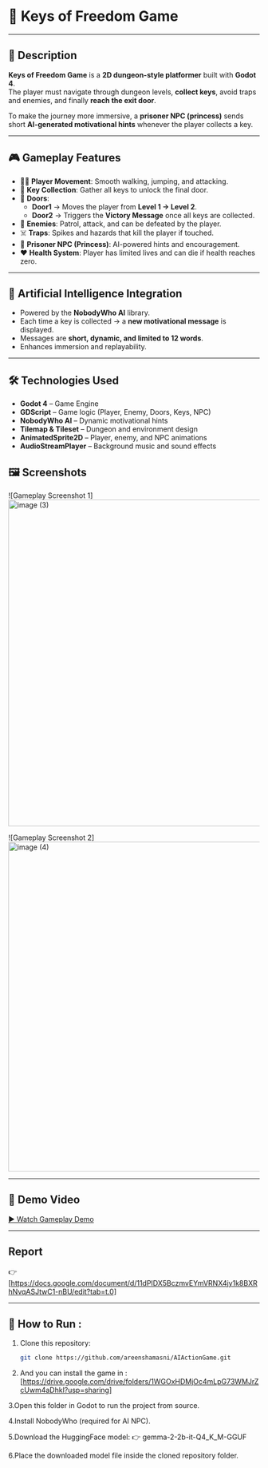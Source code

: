 # 🏰 Keys of Freedom Game


---

## 📖 Description  
**Keys of Freedom Game** is a **2D dungeon-style platformer** built with **Godot 4**.  
The player must navigate through dungeon levels, **collect keys**, avoid traps and enemies, and finally **reach the exit door**.  

To make the journey more immersive, a **prisoner NPC (princess)** sends short **AI-generated motivational hints** whenever the player collects a key.  

---

## 🎮 Gameplay Features  
- 👨‍🦱 **Player Movement**: Smooth walking, jumping, and attacking.  
- 🔑 **Key Collection**: Gather all keys to unlock the final door.  
- 🚪 **Doors**:  
  - **Door1** → Moves the player from **Level 1 → Level 2**.  
  - **Door2** → Triggers the **Victory Message** once all keys are collected.  
- 🧌 **Enemies**: Patrol, attack, and can be defeated by the player.  
- ☠️ **Traps**: Spikes and hazards that kill the player if touched.  
- 👑 **Prisoner NPC (Princess)**: AI-powered hints and encouragement.  
- ❤️ **Health System**: Player has limited lives and can die if health reaches zero.  

---

## 🤖 Artificial Intelligence Integration  
- Powered by the **NobodyWho AI** library.  
- Each time a key is collected → a **new motivational message** is displayed.  
- Messages are **short, dynamic, and limited to 12 words**.  
- Enhances immersion and replayability.  

---

## 🛠️ Technologies Used  
- **Godot 4** – Game Engine  
- **GDScript** – Game logic (Player, Enemy, Doors, Keys, NPC)  
- **NobodyWho AI** – Dynamic motivational hints  
- **Tilemap & Tileset** – Dungeon and environment design  
- **AnimatedSprite2D** – Player, enemy, and NPC animations  
- **AudioStreamPlayer** – Background music and sound effects  



## 🖼️ Screenshots  
![Gameplay Screenshot 1]
<img width="1155" height="654" alt="image (3)" src="https://github.com/user-attachments/assets/70b60eed-7ff2-4cdd-ab67-f72c132cae9e" />

![Gameplay Screenshot 2]   
<img width="1160" height="660" alt="image (4)" src="https://github.com/user-attachments/assets/263cf980-fef5-450b-bcf4-4a81e636b1ea" />

---

## 🎥 Demo Video  
[▶ Watch Gameplay Demo](https://www.loom.com/share/d0f30195e11e4122ac3ef02719870259?sid=ac212d68-6293-45d0-9812-721b2a82baf4) 

---
## Report 
👉 [https://docs.google.com/document/d/11dPIDX5BczmvEYmVRNX4jy1k8BXRhNvqASJtwC1-nBU/edit?tab=t.0]

---
## 🚀 How to Run :

1. Clone this repository:  
   ```bash
   git clone https://github.com/areenshamasni/AIActionGame.git
   ```

   
2. And you can install the game in :
[https://drive.google.com/drive/folders/1WGOxHDMjOc4mLpG73WMJrZcUwm4aDhkl?usp=sharing]

3.Open this folder in Godot to run the project from source.

4.Install NobodyWho (required for AI NPC).

5.Download the HuggingFace model:
👉 gemma-2-2b-it-Q4_K_M-GGUF

6.Place the downloaded model file inside the cloned repository folder.


